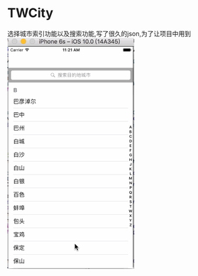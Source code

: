 # TWCity

选择城市索引功能以及搜索功能,写了很久的json,为了让项目中用到
![图片](https://github.com/TiltWang/TWCity/blob/master/动图.gif)
